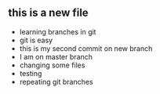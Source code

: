 ## this is a new file
- learning branches in git
- git is easy 
- this is my second commit on new branch
- I am on master branch
- changing some files
- testing
- repeating git branches